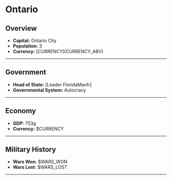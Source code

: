 # Ontario

## Overview

- **Capital:** Ontario City
- **Population:** 3
- **Currency:** [$CURRENCY] ($CURRENCY_ABV)

---

## Government

- **Head of State:** [Leader FloridaManfr]
- **Governmental System:** Autocracy

---

## Economy

- **GDP:** 753g
- **Currency:** $CURRENCY

---

## Military History

- **Wars Won:** $WARS_WON
- **Wars Lost:** $WARS_LOST

---

